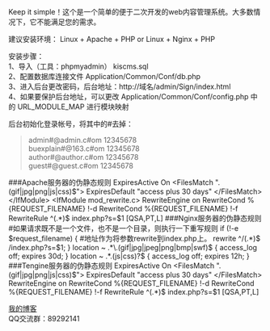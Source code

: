 Keep it simple！这个是一个简单的便于二次开发的web内容管理系统。大多数情况下，它不能满足您的需求。<br/>

建议安装环境： Linux + Apache + PHP or Linux + Nginx + PHP<br/>

安装步骤：<br/>
1、导入（工具：phpmyadmin） kiscms.sql<br/>
2、配置数据库连接文件 Application/Common/Conf/db.php<br/>
3、进入后台更改密码，后台地址：http://域名/admin/Sign/index.html<br/>
4、如果要保护后台地址，可以更改 Application/Common/Conf/config.php 中的 URL_MODULE_MAP 进行模块映射<br/>

后台初始化登录帐号，将其中的#去掉：<br/>
> admin#@admin.c#om    12345678 <br/>
> buexplain#@163.c#om  12345678 <br/>
> author#@author.c#om  12345678 <br/>
> guest#@guest.c#om    12345678 <br/>

###Apache服务器的伪静态规则
    <IfModule expires_module>
        ExpiresActive On
        <FilesMatch "\.(gif|jpg|png|js|css)$">
            ExpiresDefault "access plus 30 days"
        </FilesMatch>
    </IfModule>
    <IfModule mod_rewrite.c>
         RewriteEngine on
         RewriteCond %{REQUEST_FILENAME} !-d
         RewriteCond %{REQUEST_FILENAME} !-f
         RewriteRule ^(.*)$ index.php?s=$1 [QSA,PT,L]
    </IfModule>
###Nginx服务器的伪静态规则
    #如果请求既不是一个文件，也不是一个目录，则执行一下重写规则
    if (!-e $request_filename)
    {
        #地址作为将参数rewrite到index.php上。
        rewrite ^/(.*)$ /index.php?s=$1;
    }
    location ~ .*\.(gif|jpg|jpeg|png|bmp|swf)$
    {
        access_log off;
        expires      30d;
    }
    location ~ .*\.(js|css)?$
    {
        access_log off;
        expires      12h;
    }
###Tengine服务器的伪静态规则
    ExpiresActive On
    <FilesMatch "\.(gif|jpg|png|js|css)$">
        ExpiresDefault "access plus 30 days"
    </FilesMatch>
     RewriteEngine on
     RewriteCond %{REQUEST_FILENAME} !-d
     RewriteCond %{REQUEST_FILENAME} !-f
     RewriteRule ^(.*)$ index.php?s=$1 [QSA,PT,L]


[我的博客](http://www.kiscms.com "kiscms官网")<br/>
QQ交流群：89292141
